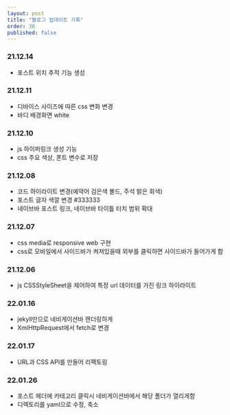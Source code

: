 ```yaml
---
layout: post
title: "블로그 업데이트 기록"
order: 30
published: false
---
```

### 21.12.14
* 포스트  위치 추적 기능 생성

### 21.12.11
* 디바이스 사이즈에 따른 css 변화 변경
* 바디 배경화면 white

### 21.12.10
* js 하이퍼링크 생성 기능
* css 주요 색상, 폰트 변수로 저장

### 21.12.08
* 코드 하이라이트 변경(예약어 검은색 볼드, 주석 밝은 회색)
* 포스트 글자 색깔 변경 #333333
* 네이브바 포스트 링크, 네이브바 타이틀 터치 범위 확대

### 21.12.07
* css media로 responsive web 구현
* css로 모바일에서 사이드바가 켜져있을때 외부를 클릭하면 사이드바가 들어가게 함

### 21.12.06
* js CSSStyleSheet을 제어하여 특정 url 데이터를 가진 링크 하이라이트

### 22.01.16
* jekyll만으로 네비게이션바 렌더링하게 
* XmlHttpRequest에서 fetch로 변경

### 22.01.17
* URL과 CSS API를 만들어 리팩토링

### 22.01.26
* 포스트 헤더에 카테고리 클릭시 네비게이션바에서 해당 폴더가 열리게함
* 디렉토리를 yaml으로 수정, 축소 